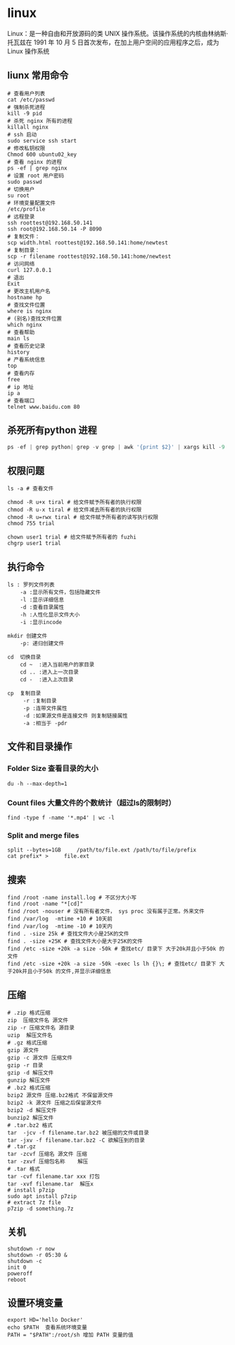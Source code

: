 # linux

Linux：是一种自由和开放源码的类 UNIX 操作系统。该操作系统的内核由林纳斯·托瓦兹在 1991 年 10 月 5 日首次发布，在加上用户空间的应用程序之后，成为 Linux 操作系统

## liunx 常用命令

```shell
# 查看用户列表
cat /etc/passwd
# 强制杀死进程
kill -9 pid
# 杀死 nginx 所有的进程
killall nginx
# ssh 启动
sudo service ssh start
# 修改私钥权限
Chmod 600 ubuntu02_key
# 查看 nginx 的进程
ps -ef | grep nginx
# 设置 root 用户密码
sudo passwd
# 切换用户
su root
# 环境变量配置文件
/etc/profile
# 远程登录
ssh roottest@192.168.50.141
ssh root@192.168.50.14 -P 8090
# 复制文件：
scp width.html roottest@192.168.50.141:home/newtest
# 复制目录：
scp -r filename roottest@192.168.50.141:home/newtest
# 访问网络
curl 127.0.0.1
# 退出
Exit
# 更改主机用户名
hostname hp
# 查找文件位置
where is nginx
# (别名)查找文件位置
which nginx
# 查看帮助
main ls
# 查看历史记录
history
# 产看系统信息
top
# 查看内存
free
# ip 地址
ip a
# 查看端口
telnet www.baidu.com 80
```

## 杀死所有python 进程

```python
ps -ef | grep python| grep -v grep | awk '{print $2}' | xargs kill -9
```



## 权限问题

```shell
ls -a # 查看文件

chmod -R u+x tiral # 给文件赋予所有者的执行权限
chmod -R u-x tiral # 给文件减去所有者的执行权限
chmod -R u=rwx tiral # 给文件赋予所有者的读写执行权限
chmod 755 trial

chown user1 trial # 给文件赋予所有者的 fuzhi
chgrp user1 trial
```

## 执行命令

```shell
ls : 罗列文件列表
    -a :显示所有文件，包括隐藏文件
    -l :显示详细信息
    -d :查看目录属性
    -h :人性化显示文件大小
    -i :显示incode
```

```shell
mkdir 创建文件
    -p: 递归创建文件
```

```shell
cd  切换目录
    cd ~  :进入当前用户的家目录
    cd .. :进入上一次目录
    cd -  :进入上次目录
```

```shell
cp  复制目录
     -r :复制目录
     -p :连带文件属性
     -d :如果源文件是连接文件 则复制链接属性
     -a :相当于 -pdr
```

## 文件和目录操作

### Folder Size 查看目录的大小

```shell
du -h --max-depth=1
```

### Count files 大量文件的个数统计（超过ls的限制时）

```shell
find -type f -name '*.mp4' | wc -l
```

### Split and merge files

```shell
split --bytes=1GB     /path/to/file.ext /path/to/file/prefix
cat prefix* >     file.ext
```

## 搜索

```shell
find /root -name install.log # 不区分大小写
find /root -name "*[cd]"
find /root -nouser # 没有所有者文件， sys proc 没有属于正常。外来文件
find /var/log  -mtime +10 # 10天前
find /var/log  -mtime -10 # 10天内
find . -size 25k # 查找文件大小是25K的文件
find . -size +25K # 查找文件大小是大于25K的文件
find /etc -size +20k -a size -50k # 查找etc/ 目录下 大于20k并且小于50k 的文件
find /etc -size +20k -a size -50k -exec ls lh {}\; # 查找etc/ 目录下 大于20k并且小于50k 的文件,并显示详细信息
```

## 压缩

```shell
# .zip 格式压缩
zip  压缩文件名 源文件
zip -r 压缩文件名 源目录
uzip  解压文件名
# .gz 格式压缩
gzip 源文件
gzip -c 源文件 压缩文件
gzip -r 目录
gzip -d 解压文件
gunzip 解压文件
# .bz2 格式压缩
bzip2 源文件 压缩.bz2格式 不保留源文件
bzip2 -k 源文件 压缩之后保留源文件
bzip2 -d 解压文件
bunzip2 解压文件
# .tar.bz2 格式
tar  -jcv -f filename.tar.bz2 被压缩的文件或目录
tar -jxv -f filename.tar.bz2 -C 欲解压到的目录
# .tar.gz
tar -zcvf 压缩名 源文件 压缩
tar -zxvf 压缩包名称    解压
# .tar 格式
tar -cvf filename.tar xxx 打包
tar -xvf filename.tar  解压x
# install p7zip
sudo apt install p7zip
# extract 7z file
p7zip -d something.7z
```

## 关机

```shell
shutdown -r now
shutdown -r 05:30 &
shutdown -c
init 0
poweroff
reboot
```

## 设置环境变量

```shell
export HD='hello Docker'
echo $PATH  查看系统环境变量
PATH = "$PATH":/root/sh 增加 PATH 变量的值
```
